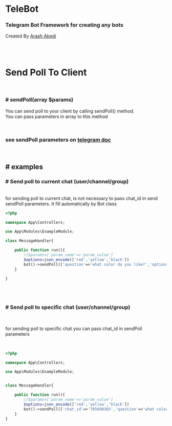# TeleBot
### Telegram Bot Framework for creating any bots 

Created By [Arash Abedi](https://arashabedii.github.io)

<br/>
<br/>

# Send Poll To Client
<br>

### # sendPoll(array $params)

You can send poll to your client by calling sendPoll() method. <br>
You can pass parameters in array to this method

<br>

### see sendPoll parameters on [telegram doc](https://core.telegram.org/bots/api#sendpoll)

<br>

## # examples


### # Send poll to current chat (user/channel/group)
<br>
for sending poll to current chat, is not necessary to pass chat_id in send sendPoll parameters. It fill automatically by Bot class

<br>

```php
<?php

namespace App\Controllers;

use App\Modules\ExampleModule;

class MessageHandler{

    public function run(){
        //$params=['param_name'=>'param_value']
        $options=json_encode(['red','yellow','black'])
        bot()->sendPoll(['question'=>'what color do you like?','options'=>$options]); //send poll to current chat
    }
   
}

```
<br>
<br>

### # Send poll to specific chat (user/channel/group)
<br>

for sending poll to specific chat you can pass chat_id in sendPoll parameters

<br>

```php
<?php

namespace App\Controllers;

use App\Modules\ExampleModule;


class MessageHandler{

    public function run(){
        //$params=['param_name'=>'param_value']
        $options=json_encode(['red','yellow','black'])
        bot()->sendPoll(['chat_id'=>'785698365','question'=>'what color do you like?','options'=>$options]); //send poll to specific chat by chat_id
    }
}

```
